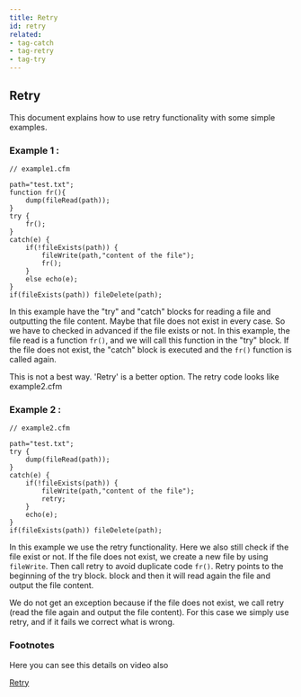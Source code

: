 ```yaml
---
title: Retry
id: retry
related:
- tag-catch
- tag-retry
- tag-try
---
```


## Retry ##

This document explains how to use retry functionality with some simple examples.

### Example 1 : ###

```luceescript
// example1.cfm

path="test.txt";
function fr(){
	dump(fileRead(path));
}
try {
	fr();
}
catch(e) {
	if(!fileExists(path)) {
		fileWrite(path,"content of the file");
		fr();
	}
	else echo(e);
}
if(fileExists(path)) fileDelete(path);

```

In this example have the "try" and "catch" blocks for reading a file and outputting the file content. Maybe that file does not exist in every case. So we have to checked in advanced if the file exists or not. In this example, the file read is a function ``fr()``, and we will call this function in the "try" block. If the file does not exist, the "catch" block is executed and the ``fr()`` function is called again.

This is not a best way. 'Retry' is a better option. The retry code looks like example2.cfm

### Example 2 : ###

```luceescript
// example2.cfm

path="test.txt";
try {
	dump(fileRead(path));
}
catch(e) {
	if(!fileExists(path)) {
		fileWrite(path,"content of the file");
		retry;
	}
	echo(e);
}
if(fileExists(path)) fileDelete(path);

```

In this example we use the retry functionality. Here we also still check if the file exist or not. If the file does not exist, we create a new file by using ``fileWrite``. Then call retry to avoid duplicate code ``fr()``. Retry points to the beginning of the try block.  block and then it will read again the file and output the file content.

We do not get an exception because if the file does not exist, we call retry (read the file again and output the file content). For this case we simply use retry, and if it fails we correct what is wrong.

### Footnotes ###

Here you can see this details on video also

[Retry](https://youtu.be/zA9aAAimkk8)
